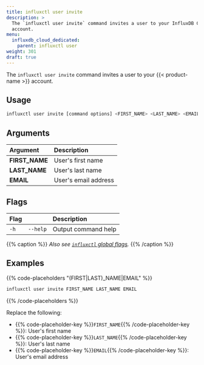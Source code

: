 ```yaml
---
title: influxctl user invite
description: >
  The `influxctl user invite` command invites a user to your InfluxDB Cloud Dedicated
  account.
menu:
  influxdb_cloud_dedicated:
    parent: influxctl user
weight: 301
draft: true
---
```


The `influxctl user invite` command invites a user to your {{< product-name >}}
account.

## Usage

```sh
influxctl user invite [command options] <FIRST_NAME> <LAST_NAME> <EMAIL>
```

## Arguments

| Argument       | Description          |
| :------------- | :------------------- |
| **FIRST_NAME** | User's first name    |
| **LAST_NAME**  | User's last name     |
| **EMAIL**      | User's email address |

## Flags

| Flag |          | Description         |
| :--- | :------- | :------------------ |
| `-h` | `--help` | Output command help |

{{% caption %}}
_Also see [`influxctl` global flags](/influxdb/cloud-dedicated/reference/cli/influxctl/#global-flags)._
{{% /caption %}}

## Examples

{{% code-placeholders "(FIRST|LAST)_NAME|EMAIL" %}}
```sh
influxctl user invite FIRST_NAME LAST_NAME EMAIL
```
{{% /code-placeholders %}}

Replace the following:

- {{% code-placeholder-key %}}`FIRST_NAME`{{% /code-placeholder-key %}}:
  User's first name
- {{% code-placeholder-key %}}`LAST_NAME`{{% /code-placeholder-key %}}:
  User's last name
- {{% code-placeholder-key %}}`EMAIL`{{% /code-placeholder-key %}}:
  User's email address
